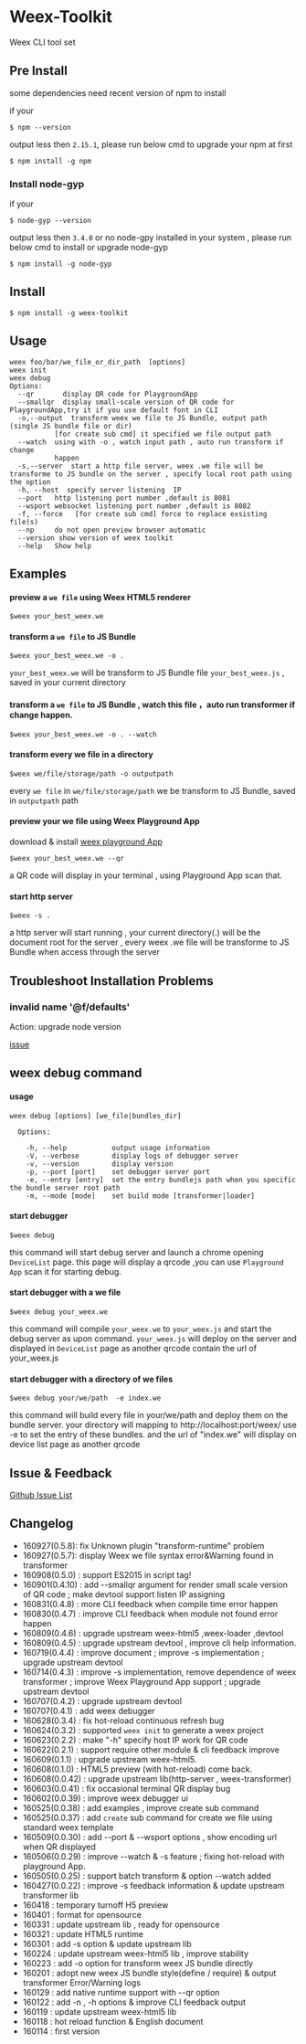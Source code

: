 Weex-Toolkit
============

Weex CLI tool set

## Pre Install
some dependencies need recent version of npm to install

if your
```
$ npm --version
```
output less then `2.15.1`, please run below cmd to upgrade your npm at first
```
$ npm install -g npm
```

### Install node-gyp
if your
```
$ node-gyp --version
```
output less then `3.4.0` or no node-gpy installed in your system , please run below cmd to install or upgrade node-gyp
```
$ npm install -g node-gyp
```

## Install
```
$ npm install -g weex-toolkit
```

## Usage

```
weex foo/bar/we_file_or_dir_path  [options]
weex init
weex debug
Options:
  --qr       display QR code for PlaygroundApp
  --smallqr  display small-scale version of QR code for PlaygroundApp,try it if you use default font in CLI         
  -o,--output  transform weex we file to JS Bundle, output path (single JS bundle file or dir)
           [for create sub cmd] it specified we file output path                    
  --watch  using with -o , watch input path , auto run transform if change
           happen
  -s,--server  start a http file server, weex .we file will be transforme to JS bundle on the server , specify local root path using the option
  -h, --host  specify server listening  IP 
  --port   http listening port number ,default is 8081            
  --wsport websocket listening port number ,default is 8082
  -f, --force   [for create sub cmd] force to replace exsisting file(s)
  --np     do not open preview browser automatic        
  --version show version of weex toolkit 
  --help   Show help                                                   
```

## Examples

#### preview a `we file` using Weex HTML5 renderer 
```
$weex your_best_weex.we
```

#### transform a `we file` to JS Bundle
```
$weex your_best_weex.we -o .
```
`your_best_weex.we` will be transform to JS Bundle file `your_best_weex.js` , saved in your current directory

#### transform a `we file` to JS Bundle , watch this file ，auto run transformer if change happen.
```
$weex your_best_weex.we -o . --watch
```

#### transform every we file in a directory 
```
$weex we/file/storage/path -o outputpath
```
every `we file` in `we/file/storage/path` we be transform to JS Bundle, saved in `outputpath` path

#### preview your we file using Weex Playground App
download & install [weex playground App](http://alibaba.github.io/weex/download.html)
```
$weex your_best_weex.we --qr
```
a QR code will display in your terminal , using Playground App scan that.


#### start http server
```
$weex -s .
```
a http server will start running , your current directory(.) will be the document root for the server , every weex .we file will be transforme to JS Bundle when access through the server

## Troubleshoot Installation Problems

### invalid name '@f/defaults'

Action: upgrade node version

[issue](https://github.com/weexteam/weex-toolkit/issues/17) 

## weex debug command
#### usage
```
weex debug [options] [we_file|bundles_dir]
            
  Options:

    -h, --help           output usage information
    -V, --verbose        display logs of debugger server
    -v, --version        display version
    -p, --port [port]    set debugger server port
    -e, --entry [entry]  set the entry bundlejs path when you specific the bundle server root path
    -m, --mode [mode]    set build mode [transformer|loader]
```

#### start debugger
```
$weex debug
```
this command will start debug server and launch a chrome opening `DeviceList` page.
this page will display a qrcode ,you can use `Playground App` scan it for starting debug.

#### start debugger with a we file
```
$weex debug your_weex.we
```
this command will compile `your_weex.we` to `your_weex.js`  and start the debug server as upon command.
`your_weex.js` will deploy on the server and displayed in `DeviceList` page as  another qrcode contain the url of your_weex.js


#### start debugger with a directory of we files
```
$weex debug your/we/path  -e index.we
``` 
this command will build every file in your/we/path and deploy them on the bundle server. your directory will mapping to  http://localhost:port/weex/ 
use -e to set the entry of these bundles. and the url of "index.we" will display on device list page as another qrcode 


## Issue & Feedback

[Github Issue List](https://github.com/weexteam/weex-toolkit/issues)

## Changelog
* 160927(0.5.8):  fix Unknown plugin "transform-runtime" problem 
* 160927(0.5.7):  display Weex we file syntax error&Warning found in transformer
* 160908(0.5.0) : support ES2015 in script tag!
* 160901(0.4.10) : add --smallqr argument for render small scale version of QR code ; make devtool support listen IP assigning
* 160831(0.4.8) : more CLI feedback when compile time error happen
* 160830(0.4.7) : improve CLI feedback when module not found error happen
* 160809(0.4.6) : upgrade upstream weex-html5 ,weex-loader ,devtool
* 160809(0.4.5) : upgrade upstream devtool , improve cli help information.
* 160719(0.4.4) : improve document ; improve -s implementation ; upgrade upstream devtool
* 160714(0.4.3) : improve -s implementation, remove dependence of weex transformer ; improve Weex Playground App support ; upgrade upstream devtool
* 160707(0.4.2) : upgrade upstream devtool
* 160707(0.4.1) : add weex debugger
* 160628(0.3.4) : fix hot-reload continuous refresh  bug
* 160624(0.3.2) : supported `weex init` to generate a weex project
* 160623(0.2.2) : make "-h" specify host IP work for QR code 
* 160622(0.2.1) : support require other module & cli feedback improve
* 160609(0.1.1) : upgrade upstream weex-html5.
* 160608(0.1.0) : HTML5 preview (with hot-reload) come back.
* 160608(0.0.42) : upgrade upstream lib(http-server , weex-transformer) 
* 160603(0.0.41) : fix occasional terminal QR display bug
* 160602(0.0.39) : improve weex debugger ui 
* 160525(0.0.38) : add examples , improve create sub command
* 160525(0.0.37) : add `create` sub command for create we file using standard weex template
* 160509(0.0.30) : add --port & --wsport options , show encoding url when QR displayed
* 160506(0.0.29) : improve --watch & -s feature ; fixing hot-reload with playground App.
* 160505(0.0.25) : support batch transform & option --watch added
* 160427(0.0.22) : improve -s feedback information & update upstream transformer lib
* 160418 : temporary turnoff H5 preview
* 160401 : format for opensource
* 160331 : update upstream lib , ready for opensource
* 160321 : update HTML5 runtime
* 160301 : add -s option & update upstream lib
* 160224 : update upstream weex-html5 lib , improve stability
* 160223 : add -o option for transform weex JS bundle directly
* 160201 : adopt new weex JS bundle style(define / require) & output transformer Error/Warning logs
* 160129 : add native runtime support with --qr option
* 160122 : add -n , -h options & improve CLI feedback output
* 160119 : update upstream weex-html5 lib
* 160118 : hot reload function & English document
* 160114 : first version 
